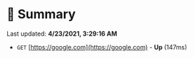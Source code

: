# 📖 Summary
Last updated: **4/23/2021, 3:29:16 AM**

- `GET` [https://google.com](https://google.com) - **Up** (147ms)
